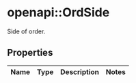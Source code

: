 # openapi::OrdSide

Side of order. 

## Properties
Name | Type | Description | Notes
------------ | ------------- | ------------- | -------------


